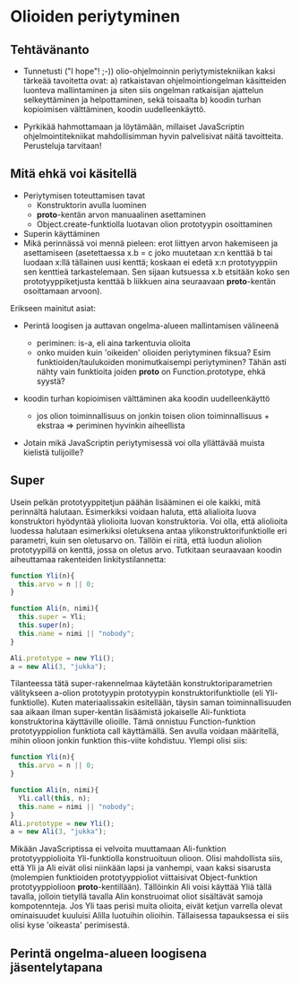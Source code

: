 # Olioiden periytyminen


## Tehtävänanto


* Tunnetusti ("I hope"! ;-)) olio-ohjelmoinnin periytymistekniikan kaksi tärkeää tavoitetta ovat: a) ratkaistavan ohjelmointiongelman käsitteiden luonteva mallintaminen ja siten siis ongelman ratkaisijan ajattelun selkeyttäminen ja helpottaminen, sekä toisaalta b) koodin turhan kopioimisen välttäminen, koodin uudelleenkäyttö.

* Pyrkikää hahmottamaan ja löytämään, millaiset JavaScriptin ohjelmointitekniikat mahdollisimman hyvin palvelisivat näitä tavoitteita. Perusteluja tarvitaan!


## Mitä ehkä voi käsitellä 

* Periytymisen toteuttamisen tavat
  * Konstruktorin avulla luominen
  * __proto__-kentän arvon manuaalinen asettaminen
  * Object.create-funktiolla luotavan olion prototyypin osoittaminen
* Superin käyttäminen
* Mikä perinnässä voi mennä pieleen: erot liittyen arvon hakemiseen ja asettamiseen (asetettaessa x.b = c joko muutetaan x:n kenttää b tai luodaan x:llä tällainen uusi kenttä; koskaan ei edetä x:n prototyyppiin sen kenttieä tarkastelemaan. Sen sijaan kutsuessa x.b etsitään koko sen prototyyppiketjusta kenttää b liikkuen aina seuraavaan __proto__-kentän osoittamaan arvoon). 

Erikseen mainitut asiat: 
* Perintä loogisen ja auttavan ongelma-alueen mallintamisen välineenä
  * periminen: is-a, eli aina tarkentuvia olioita
  * onko muiden kuin 'oikeiden' olioiden periytyminen fiksua? Esim funktioiden/taulukoiden monimutkaisempi periytyminen? Tähän asti nähty vain funktioita joiden __proto__ on Function.prototype, ehkä syystä? 

* koodin turhan kopioimisen välttäminen aka koodin uudelleenkäyttö
  * jos olion toiminnallisuus on jonkin toisen olion toiminnallisuus + ekstraa => periminen hyvinkin aiheellista

* Jotain mikä JavaScriptin periytymisessä voi olla yllättävää muista kielistä tulijoille?

## Super
Usein pelkän prototyyppitetjun päähän lisääminen ei ole kaikki, mitä perinnältä halutaan. Esimerkiksi voidaan haluta, että alialioita luova konstruktori hyödyntää yliolioita luovan konstruktoria. Voi olla, että aliolioita luodessa halutaan esimerkiksi oletuksena antaa ylikonstruktorifunktiolle eri parametri, kuin sen oletusarvo on. Tällöin ei riitä, että luodun aliolion prototyypillä on kenttä, jossa on oletus arvo. Tutkitaan seuraavaan koodin aiheuttamaa rakenteiden linkitystilannetta: 
```javascript
function Yli(n){
  this.arvo = n || 0; 
}

function Ali(n, nimi){
  this.super = Yli; 
  this.super(n); 
  this.name = nimi || "nobody"; 
}

Ali.prototype = new Yli(); 
a = new Ali(3, "jukka"); 
```

Tilanteessa tätä super-rakennelmaa käytetään konstruktoriparametrien välitykseen a-olion prototyypin prototyypin konstruktorifunktiolle (eli Yli-funktiolle). Kuten materiaalissakin esitellään, täysin saman toiminnallisuuden saa aikaan ilman super-kentän lisäämistä jokaiselle Ali-funktiota konstruktorina käyttäville olioille. Tämä onnistuu Function-funktion prototyyppiolion funktiota call käyttämällä. Sen avulla voidaan määritellä, mihin olioon jonkin funktion this-viite kohdistuu. Ylempi olisi siis: 

```javascript
function Yli(n){
  this.arvo = n || 0; 
}

function Ali(n, nimi){
  Yli.call(this, n); 
  this.name = nimi || "nobody"; 
}
Ali.prototype = new Yli(); 
a = new Ali(3, "jukka"); 
```
Mikään JavaScriptissa ei velvoita muuttamaan Ali-funktion prototyyppiolioita Yli-funktiolla konstruoituun olioon. Olisi mahdollista siis, että Yli ja Ali eivät olisi niinkään lapsi ja vanhempi, vaan kaksi sisarusta (molempien funktioiden prototyyppioliot viittaisivat Object-funktion prototyyppiolioon __proto__-kentillään). Tällöinkin Ali voisi käyttää Yliä tällä tavalla, jolloin tietyllä tavalla Alin konstruoimat oliot sisältävät samoja kompotennteja. Jos Yli taas perisi muita olioita, eivät ketjun varrella olevat ominaisuudet kuuluisi Alilla luotuihin olioihin. Tällaisessa tapauksessa ei siis olisi kyse 'oikeasta' perimisestä. 
## Perintä ongelma-alueen loogisena jäsentelytapana
